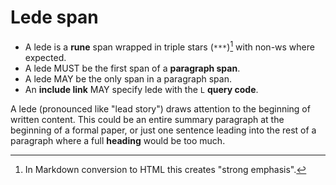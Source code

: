 # Lede span

* A lede is a **rune** span wrapped in triple stars (`***`)[^79] with non-ws where expected.
* A lede MUST be the first span of a **paragraph span**.
* A lede MAY be the only span in a paragraph span.
* An **include link** MAY specify lede with the `L` **query code**.

A lede (pronounced like "lead story") draws attention to the beginning of written content. This could be an entire summary paragraph at the beginning of a formal paper, or just one sentence leading into the rest of a paragraph where a full **heading** would be too much.

[^79]: In Markdown conversion to HTML this creates "strong emphasis".
